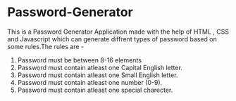 # Password-Generator
This is a Password Generator Application made with the help of HTML , CSS and Javascript which can generate diffrent types of password based on some rules.The rules are -
1. Password must be between 8-16 elements
2. Password must contain atleast one Capital English letter.
3. Password must contain atleast one Small English letter.
4. Password must contain atleast one number (0-9).
5. Password must contain atleast one special charecter.
